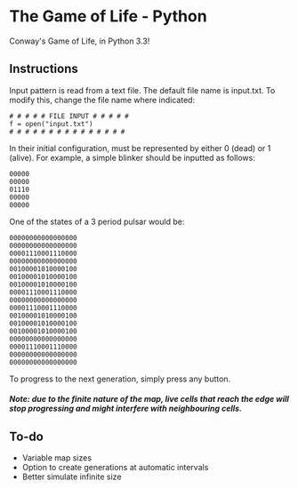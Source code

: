# The Game of Life - Python

Conway's Game of Life, in Python 3.3!

## Instructions

Input pattern is read from a text file. The default file name is input.txt. To modify this, change the file name where indicated:

	# # # # # FILE INPUT # # # # #
	f = open("input.txt")
	# # # # # # # # # # # # # # #

In their initial configuration, must be represented by either 0 (dead) or 1 (alive). For example, a simple blinker should be inputted as follows:

	00000
	00000
	01110
	00000
	00000

One of the states of a 3 period pulsar would be:

	00000000000000000
	00000000000000000
	00001110001110000
	00000000000000000
	00100001010000100
	00100001010000100
	00100001010000100
	00001110001110000
	00000000000000000
	00001110001110000
	00100001010000100
	00100001010000100
	00100001010000100
	00000000000000000
	00001110001110000
	00000000000000000
	00000000000000000

To progress to the next generation, simply press any button.

##### Note: due to the finite nature of the map, live cells that reach the edge will stop progressing and might interfere with neighbouring cells.

## To-do

* Variable map sizes
* Option to create generations at automatic intervals
* Better simulate infinite size
